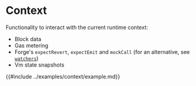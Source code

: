 # Context

Functionality to interact with the current runtime context:
- Block data
- Gas metering
- Forge's `expectRevert`, `expectEmit` and `mockCall` (for an alternative, see
  [`watchers`](./watchers.md))
- Vm state snapshots

{{#include ../examples/context/example.md}}

